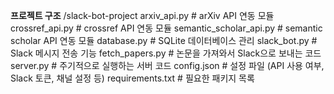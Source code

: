 **프로젝트 구조**
/slack-bot-project
arxiv_api.py            # arXiv API 연동 모듈
crossref_api.py         # crossref API 연동 모듈
semantic_scholar_api.py # semantic scholar API 연동 모듈
database.py             # SQLite 데이터베이스 관리
slack_bot.py            # Slack 메시지 전송 기능
fetch_papers.py         # 논문을 가져와서 Slack으로 보내는 코드
server.py               # 주기적으로 실행하는 서버 코드
config.json             # 설정 파일 (API 사용 여부, Slack 토큰, 채널 설정 등)
requirements.txt        # 필요한 패키지 목록

